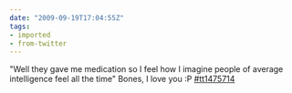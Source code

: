 ```yaml
---
date: "2009-09-19T17:04:55Z"
tags:
- imported
- from-twitter
---
```

"Well they gave me medication so I feel how I imagine people of average intelligence feel all the time" Bones, I love you :P [#tt1475714](https://imdb.com/title/tt1475714)
